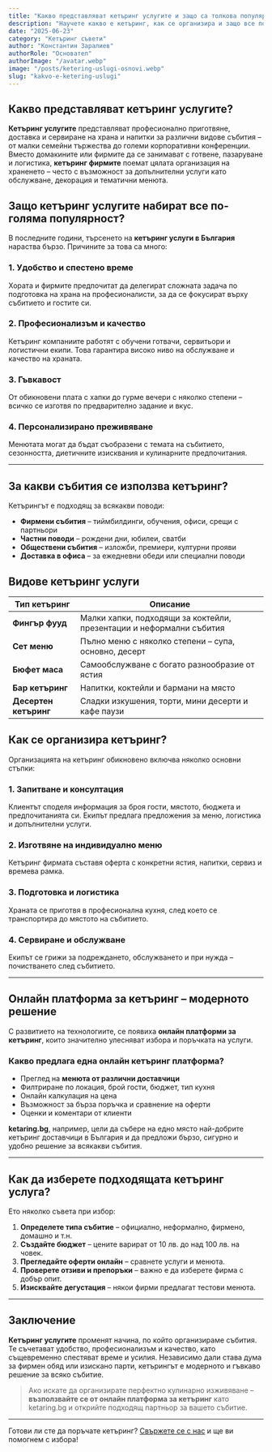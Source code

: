 ```yaml
---
title: "Какво представляват кетъринг услугите и защо са толкова популярни днес"
description: "Научете какво е кетъринг, как се организира и защо все повече хора и фирми в България избират кетъринг услуги за събития, офиси и частни поводи."
date: "2025-06-23"
category: "Кетъринг съвети"
author: "Константин Заралиев"
authorRole: "Основател"
authorImage: "/avatar.webp"
image: "/posts/ketering-uslugi-osnovi.webp"
slug: "kakvo-e-ketering-uslugi"
---
```


## Какво представляват кетъринг услугите?

**Кетъринг услугите** представляват професионално приготвяне, доставка и сервиране на храна и напитки за различни видове събития – от малки семейни тържества до големи корпоративни конференции. Вместо домакините или фирмите да се занимават с готвене, пазаруване и логистика, **кетъринг фирмите** поемат цялата организация на храненето – често с възможност за допълнителни услуги като обслужване, декорация и тематични менюта.

## Защо кетъринг услугите набират все по-голяма популярност?

В последните години, търсенето на **кетъринг услуги в България** нараства бързо. Причините за това са много:

### 1. Удобство и спестено време

Хората и фирмите предпочитат да делегират сложната задача по подготовка на храна на професионалисти, за да се фокусират върху събитието и гостите си.

### 2. Професионализъм и качество

Кетъринг компаниите работят с обучени готвачи, сервитьори и логистични екипи. Това гарантира високо ниво на обслужване и качество на храната.

### 3. Гъвкавост

От обикновени плата с хапки до гурме вечери с няколко степени – всичко се изготвя по предварително задание и вкус.

### 4. Персонализирано преживяване

Менютата могат да бъдат съобразени с темата на събитието, сезонността, диетичните изисквания и кулинарните предпочитания.

---

## За какви събития се използва кетъринг?

Кетърингът е подходящ за всякакви поводи:

- **Фирмени събития** – тиймбилдинги, обучения, офиси, срещи с партньори
- **Частни поводи** – рождени дни, юбилеи, сватби
- **Обществени събития** – изложби, премиери, културни прояви
- **Доставка в офиса** – за ежедневни обеди или специални поводи

## Видове кетъринг услуги

| Тип кетъринг         | Описание |
|----------------------|----------|
| **Фингър фууд**       | Малки хапки, подходящи за коктейли, презентации и неформални събития |
| **Сет меню**          | Пълно меню с няколко степени – супа, основно, десерт |
| **Бюфет маса**        | Самообслужване с богато разнообразие от ястия |
| **Бар кетъринг**      | Напитки, коктейли и бармани на място |
| **Десертен кетъринг** | Сладки изкушения, торти, мини десерти и кафе паузи |

## Как се организира кетъринг?

Организацията на кетъринг обикновено включва няколко основни стъпки:

### 1. Запитване и консултация

Клиентът споделя информация за броя гости, мястото, бюджета и предпочитанията си. Екипът предлага предложения за меню, логистика и допълнителни услуги.

### 2. Изготвяне на индивидуално меню

Кетъринг фирмата съставя оферта с конкретни ястия, напитки, сервиз и времева рамка.

### 3. Подготовка и логистика

Храната се приготвя в професионална кухня, след което се транспортира до мястото на събитието.

### 4. Сервиране и обслужване

Екипът се грижи за подреждането, обслужването и при нужда – почистването след събитието.

---

## Онлайн платформа за кетъринг – модерното решение

С развитието на технологиите, се появиха **онлайн платформи за кетъринг**, които значително улесняват избора и поръчката на услуги.

### Какво предлага една онлайн кетъринг платформа?

- Преглед на **менюта от различни доставчици**
- Филтриране по локация, брой гости, бюджет, тип кухня
- Онлайн калкулация на цена
- Възможност за бърза поръчка и сравнение на оферти
- Оценки и коментари от клиенти

**ketaring.bg**, например, цели да събере на едно място най-добрите кетъринг доставчици в България и да предложи бързо, сигурно и удобно решение за всякакви събития.

---

## Как да изберете подходящата кетъринг услуга?

Ето няколко съвета при избор:

1. **Определете типа събитие** – официално, неформално, фирмено, домашно и т.н.
2. **Създайте бюджет** – цените варират от 10 лв. до над 100 лв. на човек.
3. **Прегледайте оферти онлайн** – сравнете услуги и менюта.
4. **Проверете отзиви и препоръки** – важно е да изберете фирма с добър опит.
5. **Изисквайте дегустация** – някои фирми предлагат тестови менюта.

---

## Заключение

**Кетъринг услугите** променят начина, по който организираме събития. Те съчетават удобство, професионализъм и качество, като същевременно спестяват време и усилия. Независимо дали става дума за фирмен обяд или изискано парти, кетърингът е модерното и гъвкаво решение за всяко събитие.

> Ако искате да организирате перфектно кулинарно изживяване – **възползвайте се от онлайн платформа за кетъринг** като ketaring.bg и открийте подходящ партньор за вашето събитие.

---

Готови ли сте да поръчате кетъринг? [Свържете се с нас](https://www.ketaring.bg/contacts) и ще ви помогнем с избора!
